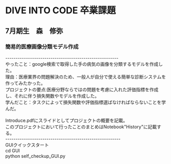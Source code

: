 # DIVE INTO CODE 卒業課題
## 7月期生　森　修弥
### 簡易的医療画像分類モデル作成<br>
-------------------------------------------------------<br>
やったこと：google検索で取得した手の病気の画像を分類するモデルを作成した。<br>
理由：医療業界の問題解決のため、一般人が自分で使える簡単な診断システムを作ってみたかった。<br>
プロジェクトの要点:医療分野ならではの問題を考慮に入れた評価指標を作成し、それに伴う損失関数やモデルを作成した。<br>
学んだこと：タスクによって損失関数や評価指標選ばなければならないことを学んだ。<br>
<br>
Introduce.pdfにスライドとしてプロジェクトの概要を記載。<br>
このプロジェクトにおいて行ったことのまとめはNotebook"History"に記載する。<br>
--------------------------------------------------------<br>
GUIクイックスタート<br>
cd GUI<br>
python self_checkup_GUI.py<br>
